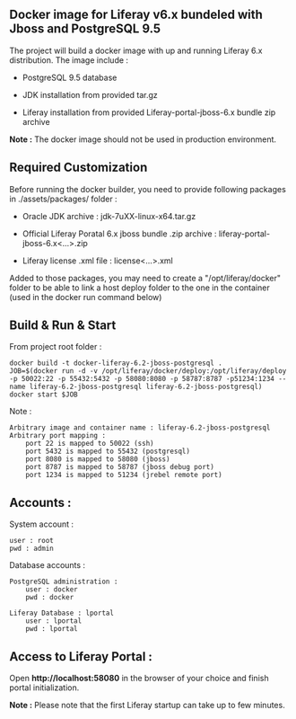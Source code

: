 ## Docker image for Liferay v6.x bundeled with Jboss and PostgreSQL 9.5

The project will build a docker image with up and running Liferay 6.x distribution. The image include :

* PostgreSQL 9.5 database

* JDK installation from provided tar.gz  

* Liferay installation from provided Liferay-portal-jboss-6.x bundle zip archive

**Note :** The docker image should not be used in production environment.

## Required Customization

Before running the docker builder, you need to provide following packages in ./assets/packages/ folder :

* Oracle JDK archive : jdk-7uXX-linux-x64.tar.gz

* Official Liferay Poratal 6.x jboss bundle .zip archive : liferay-portal-jboss-6.x<...>.zip

* Liferay license .xml file : license<...>.xml

Added to those packages, you may need to create a "/opt/liferay/docker" folder to be able to link a host deploy folder to the one in the container (used in the docker run command below)

## Build & Run & Start

From project root folder :

    docker build -t docker-liferay-6.2-jboss-postgresql .
    JOB=$(docker run -d -v /opt/liferay/docker/deploy:/opt/liferay/deploy -p 50022:22 -p 55432:5432 -p 58080:8080 -p 58787:8787 -p51234:1234 --name liferay-6.2-jboss-postgresql liferay-6.2-jboss-postgresql)
    docker start $JOB

Note :

    Arbitrary image and container name : liferay-6.2-jboss-postgresql
    Arbitrary port mapping :
        port 22 is mapped to 50022 (ssh)
        port 5432 is mapped to 55432 (postgresql)
        port 8080 is mapped to 58080 (jboss)
        port 8787 is mapped to 58787 (jboss debug port)
        port 1234 is mapped to 51234 (jrebel remote port)   

## Accounts :

System account :

    user : root
    pwd : admin

Database accounts :

    PostgreSQL administration :
        user : docker
        pwd : docker

    Liferay Database : lportal
        user : lportal
        pwd : lportal

## Access to Liferay Portal :

Open **http://localhost:58080** in the browser of your choice and finish portal initialization.

**Note :** Please note that the first Liferay startup can take up to few minutes.
